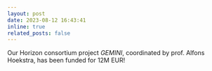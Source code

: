 ```yaml
---
layout: post
date: 2023-08-12 16:43:41
inline: true
related_posts: false
---
```


Our Horizon consortium project *GEMINI*, coordinated by prof. Alfons Hoekstra, has been funded for 12M EUR!